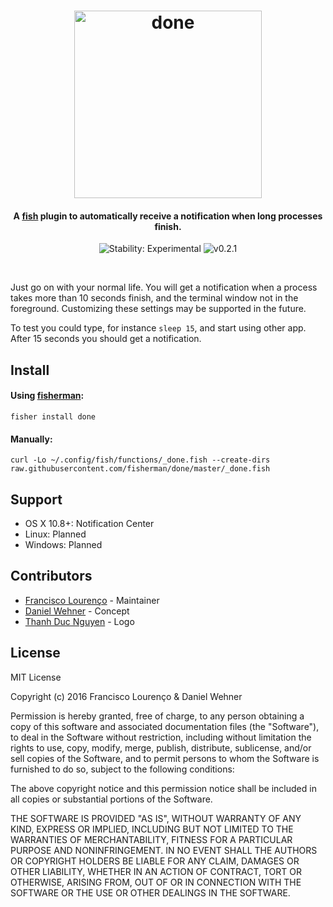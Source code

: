 <h1 align="center">
  <img src="https://i.imgur.com/0LElCjU.png" alt="done" width="300"></a>
  <br>
</h1>

<h4 align="center">A <a href="https://fishshell.com/">fish</a> plugin to automatically receive a notification when long processes finish.</h4>

<p align="center">
  <img src="https://img.shields.io/badge/stability-experimental-orange.svg" alt="Stability: Experimental">
  <img src="https://img.shields.io/badge/fisherman-v0.2.1-blue.svg" alt="v0.2.1">
</p>
<br>

Just go on with your normal life. You will get a notification when a process takes more than 10 seconds finish, and the terminal window not in the foreground.
Customizing these settings may be supported in the future.

To test you could type, for instance `sleep 15`, and start using other app. After 15 seconds you should get a notification.



## Install


#### Using [fisherman](http://fisherman.sh/):
```
fisher install done
```

#### Manually:
```
curl -Lo ~/.config/fish/functions/_done.fish --create-dirs raw.githubusercontent.com/fisherman/done/master/_done.fish
```

## Support
- OS X 10.8+: Notification Center
- Linux: Planned
- Windows: Planned

## Contributors
- [Francisco Lourenço](https://github.com/aristidesfl/) - Maintainer
- [Daniel Wehner](https://dawehner.github.io/) - Concept
- [Thanh Duc Nguyen](http://iamthanh.com/) - Logo

## License
MIT License

Copyright (c) 2016 Francisco Lourenço & Daniel Wehner

Permission is hereby granted, free of charge, to any person obtaining a copy
of this software and associated documentation files (the "Software"), to deal
in the Software without restriction, including without limitation the rights
to use, copy, modify, merge, publish, distribute, sublicense, and/or sell
copies of the Software, and to permit persons to whom the Software is
furnished to do so, subject to the following conditions:

The above copyright notice and this permission notice shall be included in all
copies or substantial portions of the Software.

THE SOFTWARE IS PROVIDED "AS IS", WITHOUT WARRANTY OF ANY KIND, EXPRESS OR
IMPLIED, INCLUDING BUT NOT LIMITED TO THE WARRANTIES OF MERCHANTABILITY,
FITNESS FOR A PARTICULAR PURPOSE AND NONINFRINGEMENT. IN NO EVENT SHALL THE
AUTHORS OR COPYRIGHT HOLDERS BE LIABLE FOR ANY CLAIM, DAMAGES OR OTHER
LIABILITY, WHETHER IN AN ACTION OF CONTRACT, TORT OR OTHERWISE, ARISING FROM,
OUT OF OR IN CONNECTION WITH THE SOFTWARE OR THE USE OR OTHER DEALINGS IN THE
SOFTWARE.
